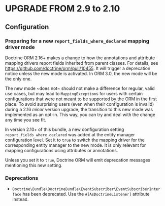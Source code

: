 UPGRADE FROM 2.9 to 2.10
========================

Configuration
-------------

### Preparing for a new `report_fields_where_declared` mapping driver mode

Doctrine ORM 2.16+ makes a change to how the annotations and attribute mapping drivers report fields inherited from parent classes. For details, see https://github.com/doctrine/orm/pull/10455. It will trigger a deprecation notice unless the new mode is activated. In ORM 3.0, the new mode will be the only one.

The new mode ~does not~ should not make a difference for regular, valid use cases, but may lead to `MappingException`s for users with certain configurations that were not meant to be supported by the ORM in the first place. To avoid surprising users (even when their configuration is invalid) during a 2.16 _minor_ version upgrade, the transition to this new mode was implemented as an opt-in. This way, you can try and deal with the change any time you see fit.

In version 2.10+ of this bundle, a new configuration setting `report_fields_where_declared` was added at the entity manager configuration level. Set it to `true` to switch the mapping driver for the corresponding entity manager to the new mode. It is only relevant for mapping configurations using attributes or annotations.

Unless you set it to `true`, Doctrine ORM will emit deprecation messages mentioning this new setting.

### Deprecations

- `Doctrine\Bundle\DoctrineBundle\EventSubscriber\EventSubscriberInterface` has been deprecated. Use the `#[AsDoctrineListener]` attribute instead.
